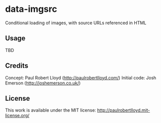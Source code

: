 # data-imgsrc
Conditional loading of images, with source URLs referenced in HTML

## Usage
TBD

## Credits
Concept: Paul Robert Lloyd (<http://paulrobertlloyd.com/>)
Initial code: Josh Emerson (<http://joshemerson.co.uk/>)

## License
This work is available under the MIT license: <http://paulrobertlloyd.mit-license.org/>